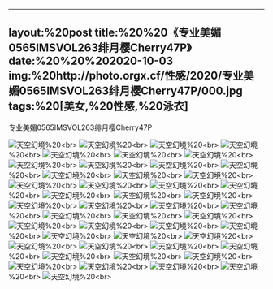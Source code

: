 ﻿---
layout:%20post
title:%20%20《专业美媚0565IMSVOL263绯月樱Cherry47P》
date:%20%20%202020-10-03
img:%20http://photo.orgx.cf/性感/2020/专业美媚0565IMSVOL263绯月樱Cherry47P/000.jpg
tags:%20[美女,%20性感,%20泳衣]
---

专业美媚0565IMSVOL263绯月樱Cherry47P



![天空幻境](http://photo.orgx.cf/性感/2020/专业美媚0565IMSVOL263绯月樱Cherry47P/001.jpg%20''天空幻境'')%20<br>
![天空幻境](http://photo.orgx.cf/性感/2020/专业美媚0565IMSVOL263绯月樱Cherry47P/002.jpg%20''天空幻境'')%20<br>
![天空幻境](http://photo.orgx.cf/性感/2020/专业美媚0565IMSVOL263绯月樱Cherry47P/003.jpg%20''天空幻境'')%20<br>
![天空幻境](http://photo.orgx.cf/性感/2020/专业美媚0565IMSVOL263绯月樱Cherry47P/004.jpg%20''天空幻境'')%20<br>
![天空幻境](http://photo.orgx.cf/性感/2020/专业美媚0565IMSVOL263绯月樱Cherry47P/005.jpg%20''天空幻境'')%20<br>
![天空幻境](http://photo.orgx.cf/性感/2020/专业美媚0565IMSVOL263绯月樱Cherry47P/006.jpg%20''天空幻境'')%20<br>
![天空幻境](http://photo.orgx.cf/性感/2020/专业美媚0565IMSVOL263绯月樱Cherry47P/007.jpg%20''天空幻境'')%20<br>
![天空幻境](http://photo.orgx.cf/性感/2020/专业美媚0565IMSVOL263绯月樱Cherry47P/008.jpg%20''天空幻境'')%20<br>
![天空幻境](http://photo.orgx.cf/性感/2020/专业美媚0565IMSVOL263绯月樱Cherry47P/009.jpg%20''天空幻境'')%20<br>
![天空幻境](http://photo.orgx.cf/性感/2020/专业美媚0565IMSVOL263绯月樱Cherry47P/010.jpg%20''天空幻境'')%20<br>
![天空幻境](http://photo.orgx.cf/性感/2020/专业美媚0565IMSVOL263绯月樱Cherry47P/011.jpg%20''天空幻境'')%20<br>
![天空幻境](http://photo.orgx.cf/性感/2020/专业美媚0565IMSVOL263绯月樱Cherry47P/012.jpg%20''天空幻境'')%20<br>
![天空幻境](http://photo.orgx.cf/性感/2020/专业美媚0565IMSVOL263绯月樱Cherry47P/013.jpg%20''天空幻境'')%20<br>
![天空幻境](http://photo.orgx.cf/性感/2020/专业美媚0565IMSVOL263绯月樱Cherry47P/014.jpg%20''天空幻境'')%20<br>
![天空幻境](http://photo.orgx.cf/性感/2020/专业美媚0565IMSVOL263绯月樱Cherry47P/015.jpg%20''天空幻境'')%20<br>
![天空幻境](http://photo.orgx.cf/性感/2020/专业美媚0565IMSVOL263绯月樱Cherry47P/016.jpg%20''天空幻境'')%20<br>
![天空幻境](http://photo.orgx.cf/性感/2020/专业美媚0565IMSVOL263绯月樱Cherry47P/017.jpg%20''天空幻境'')%20<br>
![天空幻境](http://photo.orgx.cf/性感/2020/专业美媚0565IMSVOL263绯月樱Cherry47P/018.jpg%20''天空幻境'')%20<br>
![天空幻境](http://photo.orgx.cf/性感/2020/专业美媚0565IMSVOL263绯月樱Cherry47P/019.jpg%20''天空幻境'')%20<br>
![天空幻境](http://photo.orgx.cf/性感/2020/专业美媚0565IMSVOL263绯月樱Cherry47P/020.jpg%20''天空幻境'')%20<br>
![天空幻境](http://photo.orgx.cf/性感/2020/专业美媚0565IMSVOL263绯月樱Cherry47P/021.jpg%20''天空幻境'')%20<br>
![天空幻境](http://photo.orgx.cf/性感/2020/专业美媚0565IMSVOL263绯月樱Cherry47P/022.jpg%20''天空幻境'')%20<br>
![天空幻境](http://photo.orgx.cf/性感/2020/专业美媚0565IMSVOL263绯月樱Cherry47P/023.jpg%20''天空幻境'')%20<br>
![天空幻境](http://photo.orgx.cf/性感/2020/专业美媚0565IMSVOL263绯月樱Cherry47P/024.jpg%20''天空幻境'')%20<br>
![天空幻境](http://photo.orgx.cf/性感/2020/专业美媚0565IMSVOL263绯月樱Cherry47P/025.jpg%20''天空幻境'')%20<br>
![天空幻境](http://photo.orgx.cf/性感/2020/专业美媚0565IMSVOL263绯月樱Cherry47P/026.jpg%20''天空幻境'')%20<br>
![天空幻境](http://photo.orgx.cf/性感/2020/专业美媚0565IMSVOL263绯月樱Cherry47P/027.jpg%20''天空幻境'')%20<br>
![天空幻境](http://photo.orgx.cf/性感/2020/专业美媚0565IMSVOL263绯月樱Cherry47P/028.jpg%20''天空幻境'')%20<br>
![天空幻境](http://photo.orgx.cf/性感/2020/专业美媚0565IMSVOL263绯月樱Cherry47P/029.jpg%20''天空幻境'')%20<br>
![天空幻境](http://photo.orgx.cf/性感/2020/专业美媚0565IMSVOL263绯月樱Cherry47P/030.jpg%20''天空幻境'')%20<br>
![天空幻境](http://photo.orgx.cf/性感/2020/专业美媚0565IMSVOL263绯月樱Cherry47P/031.jpg%20''天空幻境'')%20<br>
![天空幻境](http://photo.orgx.cf/性感/2020/专业美媚0565IMSVOL263绯月樱Cherry47P/032.jpg%20''天空幻境'')%20<br>
![天空幻境](http://photo.orgx.cf/性感/2020/专业美媚0565IMSVOL263绯月樱Cherry47P/033.jpg%20''天空幻境'')%20<br>
![天空幻境](http://photo.orgx.cf/性感/2020/专业美媚0565IMSVOL263绯月樱Cherry47P/034.jpg%20''天空幻境'')%20<br>
![天空幻境](http://photo.orgx.cf/性感/2020/专业美媚0565IMSVOL263绯月樱Cherry47P/035.jpg%20''天空幻境'')%20<br>
![天空幻境](http://photo.orgx.cf/性感/2020/专业美媚0565IMSVOL263绯月樱Cherry47P/036.jpg%20''天空幻境'')%20<br>
![天空幻境](http://photo.orgx.cf/性感/2020/专业美媚0565IMSVOL263绯月樱Cherry47P/037.jpg%20''天空幻境'')%20<br>
![天空幻境](http://photo.orgx.cf/性感/2020/专业美媚0565IMSVOL263绯月樱Cherry47P/038.jpg%20''天空幻境'')%20<br>
![天空幻境](http://photo.orgx.cf/性感/2020/专业美媚0565IMSVOL263绯月樱Cherry47P/039.jpg%20''天空幻境'')%20<br>
![天空幻境](http://photo.orgx.cf/性感/2020/专业美媚0565IMSVOL263绯月樱Cherry47P/040.jpg%20''天空幻境'')%20<br>
![天空幻境](http://photo.orgx.cf/性感/2020/专业美媚0565IMSVOL263绯月樱Cherry47P/041.jpg%20''天空幻境'')%20<br>
![天空幻境](http://photo.orgx.cf/性感/2020/专业美媚0565IMSVOL263绯月樱Cherry47P/042.jpg%20''天空幻境'')%20<br>
![天空幻境](http://photo.orgx.cf/性感/2020/专业美媚0565IMSVOL263绯月樱Cherry47P/043.jpg%20''天空幻境'')%20<br>
![天空幻境](http://photo.orgx.cf/性感/2020/专业美媚0565IMSVOL263绯月樱Cherry47P/044.jpg%20''天空幻境'')%20<br>
![天空幻境](http://photo.orgx.cf/性感/2020/专业美媚0565IMSVOL263绯月樱Cherry47P/045.jpg%20''天空幻境'')%20<br>
![天空幻境](http://photo.orgx.cf/性感/2020/专业美媚0565IMSVOL263绯月樱Cherry47P/046.jpg%20''天空幻境'')%20<br>
![天空幻境](http://photo.orgx.cf/性感/2020/专业美媚0565IMSVOL263绯月樱Cherry47P/047.jpg%20''天空幻境'')%20<br>